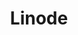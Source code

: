 ---
title: Linode
menu:
  product_pharmer_0.3.2:
    identifier: linode
    name: Linode
    parent: cloud
    weight: 30
menu_name: product_pharmer_0.3.2
---